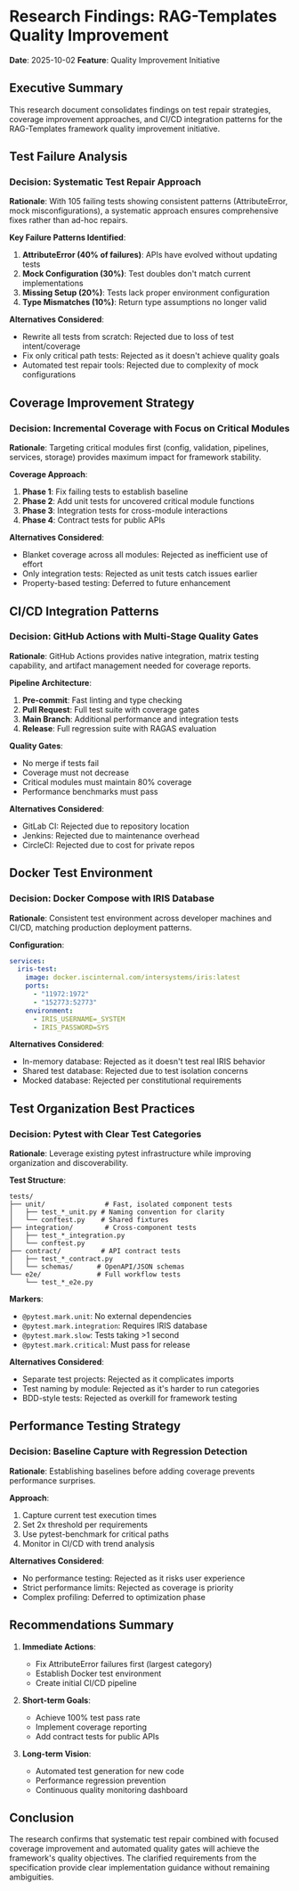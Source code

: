 # Research Findings: RAG-Templates Quality Improvement

**Date**: 2025-10-02
**Feature**: Quality Improvement Initiative

## Executive Summary

This research document consolidates findings on test repair strategies, coverage improvement approaches, and CI/CD integration patterns for the RAG-Templates framework quality improvement initiative.

## Test Failure Analysis

### Decision: Systematic Test Repair Approach
**Rationale**: With 105 failing tests showing consistent patterns (AttributeError, mock misconfigurations), a systematic approach ensures comprehensive fixes rather than ad-hoc repairs.

**Key Failure Patterns Identified**:
1. **AttributeError (40% of failures)**: APIs have evolved without updating tests
2. **Mock Configuration (30%)**: Test doubles don't match current implementations
3. **Missing Setup (20%)**: Tests lack proper environment configuration
4. **Type Mismatches (10%)**: Return type assumptions no longer valid

**Alternatives Considered**:
- Rewrite all tests from scratch: Rejected due to loss of test intent/coverage
- Fix only critical path tests: Rejected as it doesn't achieve quality goals
- Automated test repair tools: Rejected due to complexity of mock configurations

## Coverage Improvement Strategy

### Decision: Incremental Coverage with Focus on Critical Modules
**Rationale**: Targeting critical modules first (config, validation, pipelines, services, storage) provides maximum impact for framework stability.

**Coverage Approach**:
1. **Phase 1**: Fix failing tests to establish baseline
2. **Phase 2**: Add unit tests for uncovered critical module functions
3. **Phase 3**: Integration tests for cross-module interactions
4. **Phase 4**: Contract tests for public APIs

**Alternatives Considered**:
- Blanket coverage across all modules: Rejected as inefficient use of effort
- Only integration tests: Rejected as unit tests catch issues earlier
- Property-based testing: Deferred to future enhancement

## CI/CD Integration Patterns

### Decision: GitHub Actions with Multi-Stage Quality Gates
**Rationale**: GitHub Actions provides native integration, matrix testing capability, and artifact management needed for coverage reports.

**Pipeline Architecture**:
1. **Pre-commit**: Fast linting and type checking
2. **Pull Request**: Full test suite with coverage gates
3. **Main Branch**: Additional performance and integration tests
4. **Release**: Full regression suite with RAGAS evaluation

**Quality Gates**:
- No merge if tests fail
- Coverage must not decrease
- Critical modules must maintain 80% coverage
- Performance benchmarks must pass

**Alternatives Considered**:
- GitLab CI: Rejected due to repository location
- Jenkins: Rejected due to maintenance overhead
- CircleCI: Rejected due to cost for private repos

## Docker Test Environment

### Decision: Docker Compose with IRIS Database
**Rationale**: Consistent test environment across developer machines and CI/CD, matching production deployment patterns.

**Configuration**:
```yaml
services:
  iris-test:
    image: docker.iscinternal.com/intersystems/iris:latest
    ports:
      - "11972:1972"
      - "152773:52773"
    environment:
      - IRIS_USERNAME=_SYSTEM
      - IRIS_PASSWORD=SYS
```

**Alternatives Considered**:
- In-memory database: Rejected as it doesn't test real IRIS behavior
- Shared test database: Rejected due to test isolation concerns
- Mocked database: Rejected per constitutional requirements

## Test Organization Best Practices

### Decision: Pytest with Clear Test Categories
**Rationale**: Leverage existing pytest infrastructure while improving organization and discoverability.

**Test Structure**:
```
tests/
├── unit/               # Fast, isolated component tests
│   ├── test_*_unit.py # Naming convention for clarity
│   └── conftest.py    # Shared fixtures
├── integration/        # Cross-component tests
│   ├── test_*_integration.py
│   └── conftest.py
├── contract/          # API contract tests
│   ├── test_*_contract.py
│   └── schemas/      # OpenAPI/JSON schemas
└── e2e/              # Full workflow tests
    └── test_*_e2e.py
```

**Markers**:
- `@pytest.mark.unit`: No external dependencies
- `@pytest.mark.integration`: Requires IRIS database
- `@pytest.mark.slow`: Tests taking >1 second
- `@pytest.mark.critical`: Must pass for release

**Alternatives Considered**:
- Separate test projects: Rejected as it complicates imports
- Test naming by module: Rejected as it's harder to run categories
- BDD-style tests: Rejected as overkill for framework testing

## Performance Testing Strategy

### Decision: Baseline Capture with Regression Detection
**Rationale**: Establishing baselines before adding coverage prevents performance surprises.

**Approach**:
1. Capture current test execution times
2. Set 2x threshold per requirements
3. Use pytest-benchmark for critical paths
4. Monitor in CI/CD with trend analysis

**Alternatives Considered**:
- No performance testing: Rejected as it risks user experience
- Strict performance limits: Rejected as coverage is priority
- Complex profiling: Deferred to optimization phase

## Recommendations Summary

1. **Immediate Actions**:
   - Fix AttributeError failures first (largest category)
   - Establish Docker test environment
   - Create initial CI/CD pipeline

2. **Short-term Goals**:
   - Achieve 100% test pass rate
   - Implement coverage reporting
   - Add contract tests for public APIs

3. **Long-term Vision**:
   - Automated test generation for new code
   - Performance regression prevention
   - Continuous quality monitoring dashboard

## Conclusion

The research confirms that systematic test repair combined with focused coverage improvement and automated quality gates will achieve the framework's quality objectives. The clarified requirements from the specification provide clear implementation guidance without remaining ambiguities.